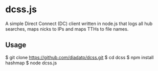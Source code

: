 # dcss.js
A simple Direct Connect (DC) client written in node.js that logs all hub searches, maps nicks to IPs and maps TTHs to file names.

## Usage
$ git clone https://github.com/diadatp/dcss.git
$ cd dcss
$ npm install hashmap
$ node dcss.js

